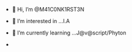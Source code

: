 - 👋 Hi, I’m @M41C0NK1RST3N
- 👀 I’m interested in ...I.A
- 🌱 I’m currently learning ...J@v@script/Phyton


- 
<!---
M41C0NK1RST3N/M41C0NK1RST3N is a ✨ special ✨ repository because its `README.md` (this file) appears on your GitHub profile.
You can click the Preview link to take a look at your changes.
--->
